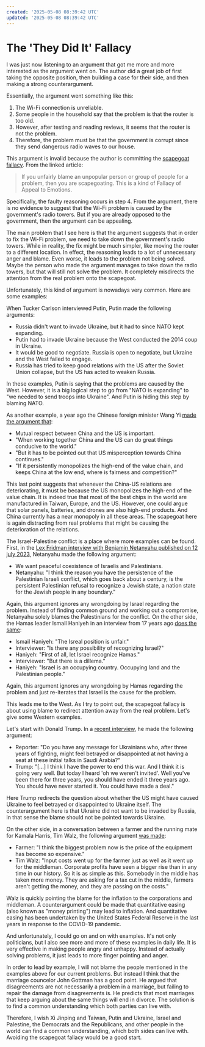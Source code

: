```yaml
---
created: '2025-05-08 08:39:42 UTC'
updated: '2025-05-08 08:39:42 UTC'
---
```


# The 'They Did It' Fallacy

I was just now listening to an argument that got me more and more interested as the argument went on.
The author did a great job of first taking the opposite position, then building a case for their side, and then making a strong counterargument.

Essentially, the argument went something like this:

1. The Wi-Fi connection is unreliable.
2. Some people in the household say that the problem is that the router is too old.
3. However, after testing and reading reviews, it seems that the router is not the problem.
4. Therefore, the problem must be that the government is corrupt since they send dangerous radio waves to our house.

This argument is invalid because the author is committing the [scapegoat fallacy](https://iep.utm.edu/fallacy/#Scapegoating).
From the linked article:

> If you unfairly blame an unpopular person or group of people for a problem, then you are scapegoating. This is a kind of Fallacy of Appeal to Emotions.

Specifically, the faulty reasoning occurs in step 4.
From the argument, there is no evidence to suggest that the Wi-Fi problem is caused by the government's radio towers.
But if you are already opposed to the government, then the argument can be appealing.

The main problem that I see here is that the argument suggests that in order to fix the Wi-Fi problem, we need to take down the government's radio towers.
While in reality, the fix might be much simpler, like moving the router to a different location.
In effect, the reasoning leads to a lot of unnecessary anger and blame.
Even worse, it leads to the problem not being solved.
Maybe the person who made the argument manages to take down the radio towers, but that will still not solve the problem.
It completely misdirects the attention from the real problem onto the scapegoat.

Unfortunately, this kind of argument is nowadays very common.
Here are some examples:

When Tucker Carlson interviewed Putin, Putin made the following arguments:

- Russia didn't want to invade Ukraine, but it had to since NATO kept expanding.
- Putin had to invade Ukraine because the West conducted the 2014 coup in Ukraine.
- It would be good to negotiate. Russia is open to negotiate, but Ukraine and the West failed to engage.
- Russia has tried to keep good relations with the US after the Soviet Union collapse, but the US has acted to weaken Russia.

In these examples, Putin is saying that the problems are caused by the West.
However, it is a big logical step to go from "NATO is expanding" to "we needed to send troops into Ukraine".
And Putin is hiding this step by blaming NATO.

As another example, a year ago the Chinese foreign minister Wang Yi [made the argument that](https://youtu.be/6IOEdN6Cmeg):

- Mutual respect between China and the US is important.
- "When working together China and the US can do great things conducive to the world."
- "But it has to be pointed out that US misperception towards China continues."
- "If it persistently monopolizes the high-end of the value chain, and keeps China at the low end, where is fairness and competition?"

This last point suggests that whenever the China-US relations are deteriorating, it must be because the US monopolizes the high-end of the value chain.
It is indeed true that most of the best chips in the world are manufactured in Taiwan, Europe, and the US.
However, one could argue that solar panels, batteries, and drones are also high-end products.
And China currently has a near monopoly in all these areas.
The scapegoat here is again distracting from real problems that might be causing the deterioration of the relations.

The Israel-Palestine conflict is a place where more examples can be found.
First, in the [Lex Fridman interview with Benjamin Netanyahu published on 12 july 2023](https://www.youtube.com/watch?v=XpC7SVDXimg&t=2445s), Netanyahu made the following argument:

- We want peaceful coexistence of Israelis and Palestinians.
- Netanyahu: "I think the reason you have the persistence of the Palestinian Israeli conflict, which goes back about a century, is the persistent Palestinian refusal to recognize a Jewish state, a nation state for the Jewish people in any boundary."

Again, this argument ignores any wrongdoing by Israel regarding the problem.
Instead of finding common ground and working out a compromise, Netanyahu solely blames the Palestinians for the conflict.
On the other side, the Hamas leader Ismail Haniyeh in an interview from 17 years ago [does the same](https://www.youtube.com/watch?v=hhAih0PHw2M):

- Ismail Haniyeh: "The Isreal position is unfair."
- Interviewer: "Is there any possibility of recognizing Israel?"
- Haniyeh: "First of all, let Israel recognize Hamas."
- Interviewer: "But there is a dillema."
- Haniyeh: "Israel is an occupying country. Occupying land and the Palestinian people."

Again, this argument ignores any wrongdoing by Hamas regarding the problem and just re-iterates that Israel is the cause for the problem.

This leads me to the West.
As I try to point out, the scapegoat fallacy is about using blame to redirect attention away from the real problem.
Let's give some Western examples.

Let's start with Donald Trump.
In a [recent interview](https://www.youtube.com/watch?v=tZ8lVHbLwEQ), he made the following argument:

- Reporter: "Do you have any message for Ukrainians who, after three years of fighting, might feel betrayed or disappointed at not having a seat at these initial talks in Saudi Arabia?"
- Trump: "[...] I think I have the power to end this war. And I think it is going very well. But today I heard 'oh we weren't invited'. Well you've been there for three years, you should have ended it three years ago. You should have never started it. You could have made a deal."

Here Trump redirects the question about whether the US might have caused Ukraine to feel betrayed or disappointed to Ukraine itself.
The counterargument here is that Ukraine did not want to be invaded by Russia, in that sense the blame should not be pointed towards Ukraine.

On the other side, in a conversation between a farmer and the running mate for Kamala Harris, Tim Walz, the following argument [was made](https://www.youtube.com/watch?v=aV0qPD11aGQ):

- Farmer: "I think the biggest problem now is the price of the equipment has become so expensive."
- Tim Walz: "Input costs went up for the farmer just as well as it went up for the middleman.
    Corporate profits have seen a bigger rise than in any time in our history.
    So it is as simple as this.
    Somebody in the middle has taken more money.
    They are asking for a tax cut in the middle, farmers aren't getting the money, and they are passing on the costs."

Walz is quickly pointing the blame for the inflation to the corporations and middleman.
A counterargument could be made that quantitative easing (also known as "money printing") may lead to inflation.
And quantitative easing has been undertaken by the United States Federal Reserve in the last years in response to the COVID-19 pandemic.

And unfortunately, I could go on and on with examples.
It's not only politicians, but I also see more and more of these examples in daily life.
It is very effective in making people angry and unhappy.
Instead of actually solving problems, it just leads to more finger pointing and anger.

In order to lead by example, I will not blame the people mentioned in the examples above for our current problems.
But instead I think that the marriage councelor John Gottman has a good point.
He argued that disagreements are not necessarily a problem in a marriage, but failing to repair the damage from disagreements is.
He predicts that most marriages that keep arguing about the same things will end in divorce.
The solution is to find a common understanding which both parties can live with.

Therefore, I wish Xi Jinping and Taiwan, Putin and Ukraine, Israel and Palestine, the Democrats and the Republicans, and other people in the world can find a common understanding, which both sides can live with.
Avoiding the scapegoat fallacy would be a good start.

